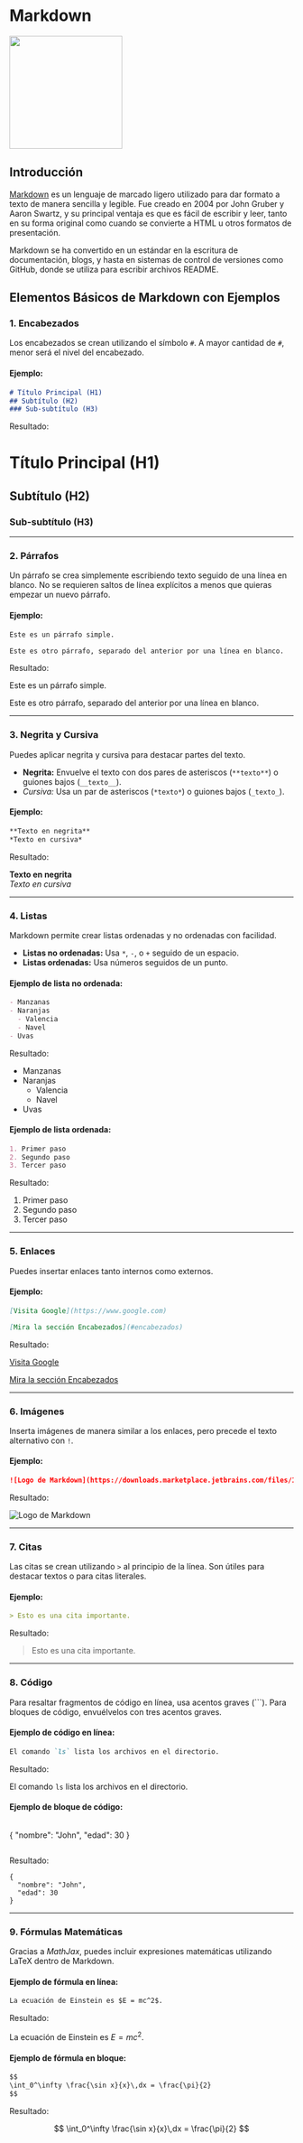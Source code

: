 # Markdown

<img src="https://downloads.marketplace.jetbrains.com/files/18897/166369/icon/pluginIcon.png" width="200" align="center"/>

## Introducción

[Markdown](https://www.markdownguide.org/) es un lenguaje de marcado ligero utilizado para dar formato a texto de manera sencilla y legible. Fue creado en 2004 por John Gruber y Aaron Swartz, y su principal ventaja es que es fácil de escribir y leer, tanto en su forma original como cuando se convierte a HTML u otros formatos de presentación.

Markdown se ha convertido en un estándar en la escritura de documentación, blogs, y hasta en sistemas de control de versiones como GitHub, donde se utiliza para escribir archivos README.

## Elementos Básicos de Markdown con Ejemplos

### 1. **Encabezados**

Los encabezados se crean utilizando el símbolo `#`. A mayor cantidad de `#`, menor será el nivel del encabezado.

#### Ejemplo:
```markdown
# Título Principal (H1)
## Subtítulo (H2)
### Sub-subtítulo (H3)
```

Resultado:

# Título Principal (H1)
## Subtítulo (H2)
### Sub-subtítulo (H3)

---

### 2. **Párrafos**

Un párrafo se crea simplemente escribiendo texto seguido de una línea en blanco. No se requieren saltos de línea explícitos a menos que quieras empezar un nuevo párrafo.

#### Ejemplo:
```markdown
Este es un párrafo simple.

Este es otro párrafo, separado del anterior por una línea en blanco.
```

Resultado:

Este es un párrafo simple.

Este es otro párrafo, separado del anterior por una línea en blanco.

---

### 3. **Negrita y Cursiva**

Puedes aplicar negrita y cursiva para destacar partes del texto.

- **Negrita:** Envuelve el texto con dos pares de asteriscos (`**texto**`) o guiones bajos (`__texto__`).
- *Cursiva:* Usa un par de asteriscos (`*texto*`) o guiones bajos (`_texto_`).

#### Ejemplo:
```markdown
**Texto en negrita**
*Texto en cursiva*
```

Resultado:

**Texto en negrita**  
*Texto en cursiva*

---

### 4. **Listas**

Markdown permite crear listas ordenadas y no ordenadas con facilidad.

- **Listas no ordenadas:** Usa `*`, `-`, o `+` seguido de un espacio.
- **Listas ordenadas:** Usa números seguidos de un punto.

#### Ejemplo de lista no ordenada:
```markdown
- Manzanas
- Naranjas
  - Valencia
  - Navel
- Uvas
```

Resultado:

- Manzanas
- Naranjas
  - Valencia
  - Navel
- Uvas

#### Ejemplo de lista ordenada:
```markdown
1. Primer paso
2. Segundo paso
3. Tercer paso
```

Resultado:

1. Primer paso
2. Segundo paso
3. Tercer paso

---

### 5. **Enlaces**

Puedes insertar enlaces tanto internos como externos. 

#### Ejemplo:
```markdown
[Visita Google](https://www.google.com)

[Mira la sección Encabezados](#encabezados)
```

Resultado:

[Visita Google](https://www.google.com)

[Mira la sección Encabezados](#encabezados)

---

### 6. **Imágenes**

Inserta imágenes de manera similar a los enlaces, pero precede el texto alternativo con `!`.

#### Ejemplo:
```markdown
![Logo de Markdown](https://downloads.marketplace.jetbrains.com/files/18897/166369/icon/pluginIcon.png)
```

Resultado:

![Logo de Markdown](https://downloads.marketplace.jetbrains.com/files/18897/166369/icon/pluginIcon.png)

---

### 7. **Citas**

Las citas se crean utilizando `>` al principio de la línea. Son útiles para destacar textos o para citas literales.

#### Ejemplo:
```markdown
> Esto es una cita importante.
```

Resultado:

> Esto es una cita importante.

---

### 8. **Código**

Para resaltar fragmentos de código en línea, usa acentos graves (`\``). Para bloques de código, envuélvelos con tres acentos graves.

#### Ejemplo de código en línea:
```markdown
El comando `ls` lista los archivos en el directorio.
```

Resultado:

El comando `ls` lista los archivos en el directorio.

#### Ejemplo de bloque de código:
```markdown
```
{
  "nombre": "John",
  "edad": 30
}
```
```

Resultado:

```
{
  "nombre": "John",
  "edad": 30
}
```

---

### 9. **Fórmulas Matemáticas**

Gracias a *MathJax*, puedes incluir expresiones matemáticas utilizando LaTeX dentro de Markdown.

#### Ejemplo de fórmula en línea:
```markdown
La ecuación de Einstein es $E = mc^2$.
```

Resultado:

La ecuación de Einstein es $E = mc^2$.

#### Ejemplo de fórmula en bloque:
```markdown
$$
\int_0^\infty \frac{\sin x}{x}\,dx = \frac{\pi}{2}
$$
```

Resultado:

$$
\int_0^\infty \frac{\sin x}{x}\,dx = \frac{\pi}{2}
$$




